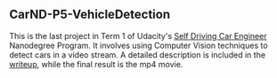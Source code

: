 ## CarND-P5-VehicleDetection

This is the last project in Term 1 of Udacity's [Self Driving Car Engineer](https://www.udacity.com/course/self-driving-car-engineer-nanodegree--nd013) Nanodegree Program. It involves using Computer Vision techniques to detect cars in a video stream. A detailed description is included in the [writeup](https://github.com/hidooki/CarND-P5-VehicleDetection/blob/master/writeup.md), while the final result is the mp4 movie.
